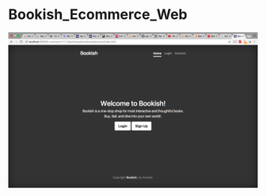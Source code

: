 # Bookish_Ecommerce_Web
![alt tag](https://github.com/aachan3/Bookish_Ecommerce_Web/blob/master/images/1.png)
